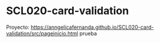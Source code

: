 # SCL020-card-validation
Proyecto: https://anngelicafernanda.github.io/SCL020-card-validation/src/pageinicio.html
prueba
